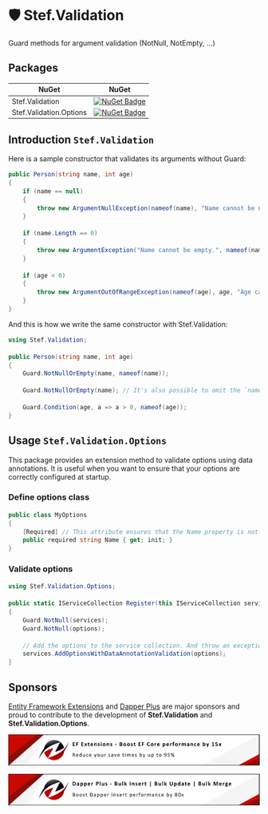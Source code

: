 ﻿# 🛡️ Stef.Validation
Guard methods for argument validation (NotNull, NotEmpty, ...)

## Packages
| NuGet | NuGet |
| - | - |
| Stef.Validation | [![NuGet Badge](https://img.shields.io/nuget/v/Stef.Validation)](https://www.nuget.org/packages/Stef.Validation)
| Stef.Validation.Options | [![NuGet Badge](https://img.shields.io/nuget/v/Stef.Validation.Options)](https://www.nuget.org/packages/Stef.Validation.Options)

## Introduction `Stef.Validation `

Here is a sample constructor that validates its arguments without Guard:

``` c#
public Person(string name, int age)
{
    if (name == null)
    {
        throw new ArgumentNullException(nameof(name), "Name cannot be null.");
    }

    if (name.Length == 0)
    {
        throw new ArgumentException("Name cannot be empty.", nameof(name));
    }

    if (age < 0)
    {
        throw new ArgumentOutOfRangeException(nameof(age), age, "Age cannot be negative.");
    }
}
```


And this is how we write the same constructor with Stef.Validation:

``` c#
using Stef.Validation;

public Person(string name, int age)
{
    Guard.NotNullOrEmpty(name, nameof(name));

    Guard.NotNullOrEmpty(name); // It's also possible to omit the `nameof(...)`-statement because CallerArgumentExpression is used internally.

    Guard.Condition(age, a => a > 0, nameof(age));
}
```

## Usage `Stef.Validation.Options`
This package provides an extension method to validate options using data annotations.
It is useful when you want to ensure that your options are correctly configured at startup.

### Define options class

``` c#
public class MyOptions
{
    [Required] // This attribute ensures that the Name property is not null or empty
    public required string Name { get; init; }
}
```

### Validate options

``` c#
using Stef.Validation.Options;

public static IServiceCollection Register(this IServiceCollection services, MyOptions options)
{
    Guard.NotNull(services);
    Guard.NotNull(options);

    // Add the options to the service collection. And throw an exception if the options are not valid.
    services.AddOptionsWithDataAnnotationValidation(options);
}
```

## Sponsors

[Entity Framework Extensions](https://entityframework-extensions.net/?utm_source=StefH) and [Dapper Plus](https://dapper-plus.net/?utm_source=StefH) are major sponsors and proud to contribute to the development of **Stef.Validation** and **Stef.Validation.Options**.

[![Entity Framework Extensions](https://raw.githubusercontent.com/StefH/resources/main/sponsor/entity-framework-extensions-sponsor.png)](https://entityframework-extensions.net/bulk-insert?utm_source=StefH)

[![Dapper Plus](https://raw.githubusercontent.com/StefH/resources/main/sponsor/dapper-plus-sponsor.png)](https://dapper-plus.net/bulk-insert?utm_source=StefH)